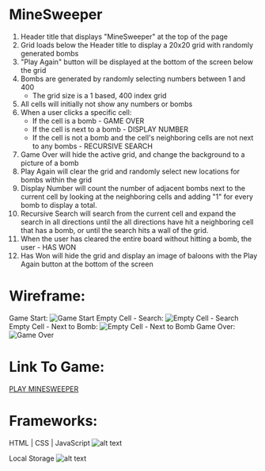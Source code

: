 # MineSweeper

1. Header title that displays "MineSweeper" at the top of the page
2. Grid loads below the Header title to display a 20x20 grid with randomly generated bombs
3. "Play Again" button will be displayed at the bottom of the screen below the grid
4. Bombs are generated by randomly selecting numbers between 1 and 400
    * The grid size is a 1 based, 400 index grid
5. All cells will initially not show any numbers or bombs
6. When a user clicks a specific cell:
    * If the cell is a bomb - GAME OVER
    * If the cell is next to a bomb - DISPLAY NUMBER 
    * If the cell is not a bomb and the cell's neighboring cells are not next to any bombs - RECURSIVE SEARCH
7. Game Over will hide the active grid, and change the background to a picture of a bomb
8. Play Again will clear the grid and randomly select new locations for bombs within the grid
9. Display Number will count the number of adjacent bombs next to the current cell by looking at the neighboring cells and adding "1" for every bomb to display a total. 
10. Recursive Search will search from the current cell and expand the search in all directions until the all directions have hit a neighboring cell that has a bomb, or until the search hits a wall of the grid. 
11. When the user has cleared the entire board without hitting a bomb, the user - HAS WON
12. Has Won will hide the grid and display an image of baloons with the Play Again button at the bottom of the screen
  
# Wireframe:
Game Start: ![Game Start](https://i.imgur.com/JzUACNe.jpg)
Empty Cell - Search: ![Empty Cell - Search](https://i.imgur.com/EEJQn9v.jpg)
Empty Cell - Next to Bomb: ![Empty Cell - Next to Bomb](https://i.imgur.com/BK3aeTy.jpg)
Game Over: ![Game Over](https://i.imgur.com/OPvB0Yu.jpg)

# Link To Game:
[PLAY MINESWEEPER](https://code-with-jon.github.io/MineSweeper/)


# Frameworks:
HTML | CSS | JavaScript 
![alt text](http://aureliamoser.com/code-camp-18/img/htmlcssjs.png "HTML Logo")

Local Storage
![alt text](https://i.ytimg.com/vi/M-Rp8u1AAHg/hqdefault.jpg "HTML Logo")

